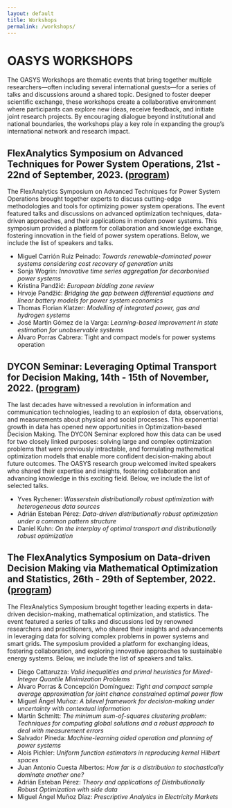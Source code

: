 ```yaml
---
layout: default
title: Workshops
permalink: /workshops/
---
```


# OASYS WORKSHOPS

The OASYS Workshops are thematic events that bring together multiple researchers—often including several international guests—for a series of talks and discussions around a shared topic. Designed to foster deeper scientific exchange, these workshops create a collaborative environment where participants can explore new ideas, receive feedback, and initiate joint research projects. By encouraging dialogue beyond institutional and national boundaries, the workshops play a key role in expanding the group’s international network and research impact.

## FlexAnalytics Symposium on Advanced Techniques for Power System Operations, 21st - 22nd of September, 2023. ([program](https://drive.google.com/file/d/1DamFfK1fOXR4AlqvQ-cRlXx6c8-srbfx/view?usp=sharing))

The FlexAnalytics Symposium on Advanced Techniques for Power System Operations brought together experts to discuss cutting-edge methodologies and tools for optimizing power system operations. The event featured talks and discussions on advanced optimization techniques, data-driven approaches, and their applications in modern power systems. This symposium provided a platform for collaboration and knowledge exchange, fostering innovation in the field of power system operations. Below, we include the list of speakers and talks.

- Miguel Carrión Ruiz Peinado: *Towards renewable-dominated power systems considering cost recovery of generation units*  
- Sonja Wogrin: *Innovative time series aggregation for decarbonised power systems*  
- Kristina Pandžić: *European bidding zone review*  
- Hrvoje Pandžić: *Bridging the gap between differential equations and linear battery models for power system economics*  
- Thomas Florian Klatzer: *Modelling of integrated power, gas and hydrogen systems*  
- José Martín Gómez de la Varga: *Learning-based improvement in state estimation for unobservable systems*  
- Álvaro Porras Cabrera: Tight and compact models for power systems operation

## DYCON Seminar: Leveraging Optimal Transport for Decision Making, 14th - 15th of November, 2022. ([program](https://drive.google.com/uc?export=download&id=1naUvVVFgu6iGCkhx3JU-Hp6x6YmFyocL))

The last decades have witnessed a revolution in information and communication technologies, leading to an explosion of data, observations, and measurements about physical and social processes. This exponential growth in data has opened new opportunities in Optimization-based Decision Making. The DYCON Seminar explored how this data can be used for two closely linked purposes: solving large and complex optimization problems that were previously intractable, and formulating mathematical optimization models that enable more confident decision-making about future outcomes. The OASYS research group welcomed invited speakers who shared their expertise and insights, fostering collaboration and advancing knowledge in this exciting field. Below, we include the list of selected talks.

- Yves Rychener: *Wasserstein distributionally robust optimization with heterogeneous data sources*  
- Adrián Esteban Pérez: *Data-driven distributionally robust optimization under a common pattern structure*  
- Daniel Kuhn: *On the interplay of optimal transport and distributionally robust optimization*  

## The FlexAnalytics Symposium on Data-driven Decision Making via Mathematical Optimization and Statistics, 26th - 29th of September, 2022. ([program](https://drive.google.com/uc?export=download&id=1hQOGHUPv4fDT_sygWX_MaWUjBt-AlL1A))

The FlexAnalytics Symposium brought together leading experts in data-driven decision-making, mathematical optimization, and statistics. The event featured a series of talks and discussions led by renowned researchers and practitioners, who shared their insights and advancements in leveraging data for solving complex problems in power systems and smart grids. The symposium provided a platform for exchanging ideas, fostering collaboration, and exploring innovative approaches to sustainable energy systems. Below, we include the list of speakers and talks.

- Diego Cattaruzza: *Valid inequalities and primal heuristics for Mixed-Integer Quantile Minimization Problems*  
- Álvaro Porras & Concepción Domínguez: *Tight and compact sample average approximation for joint chance constrained optimal power flow*  
- Miguel Ángel Muñoz: *A bilevel framework for decision-making under uncertainty with contextual information*  
- Martin Schmitt: *The minimum sum-of-squares clustering problem: Techniques for computing global solutions and a robust approach to deal with measurement errors*  
- Salvador Pineda: *Machine-learning aided operation and planning of power systems*  
- Alois Pichler: *Uniform function estimators in reproducing kernel Hilbert spaces*  
- Juan Antonio Cuesta Albertos: *How far is a distribution to stochastically dominate another one?*  
- Adrián Esteban Pérez: *Theory and applications of Distributionally Robust Optimization with side data*  
- Miguel Ángel Muñoz Díaz: *Prescriptive Analytics in Electricity Markets*
